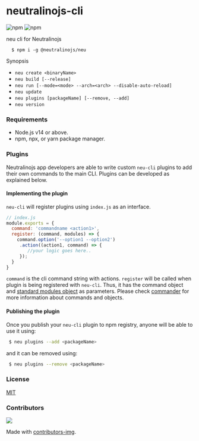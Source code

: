 # neutralinojs-cli
![npm](https://img.shields.io/npm/v/@neutralinojs/neu)
![npm](https://img.shields.io/npm/dt/@neutralinojs/neu)

neu cli for Neutralinojs

```
  $ npm i -g @neutralinojs/neu
```

Synopsis

- `neu create <binaryName>`
- `neu build [--release]`
- `neu run [--mode=<mode> --arch=<arch> --disable-auto-reload]`
- `neu update`
- `neu plugins [packageName] [--remove, --add]`
- `neu version`

### Requirements

- Node.js v14 or above.
- npm, npx, or yarn package manager.

### Plugins

Neutralinojs app developers are able to write custom `neu-cli` plugins to add their own commands to the main CLI. Plugins can be developed as explained below.

#### Implementing the plugin

`neu-cli` will register plugins using `index.js` as an interface.

```js
// index.js
module.exports = {
  command: 'commandname <action1>',
  register: (command, modules) => {
    command.option('--option1 --option2')
     .action((action1, command) => {
        //your logic goes here..
     });
  }
}
```

`command` is the cli command string with actions. `register` will be called when plugin is being registered with `neu-cli`. Thus, it has the command object and [standard modules object](https://github.com/neutralinojs/neutralinojs-cli/blob/master/src/modules/index.js) as parameters. Please check [commander](https://www.npmjs.com/package/commander) for more information about commands and objects.

#### Publishing the plugin

Once you publish your `neu-cli` plugin to npm registry, anyone will be able to use it using:

```bash
 $ neu plugins --add <packageName>
```

and it can be removed using:

```bash
 $ neu plugins --remove <packageName>
```

### License

[MIT](LICENSE)

### Contributors

<a href="https://github.com/neutralinojs/neutralinojs-cli/graphs/contributors">
  <img src="https://contrib.rocks/image?repo=neutralinojs/neutralinojs-cli" />
</a>

Made with [contributors-img](https://contrib.rocks).

